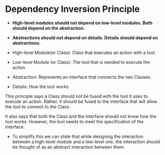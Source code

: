 # Dependency Inversion Principle

- **High-level modules should not depend on low-level modules. Both should depend on the abstraction.**

- **Abstractions should not depend on details. Details should depend on abstractions.**


- High-level Module(or Class): Class that executes an action with a tool.
- Low-level Module (or Class): The tool that is needed to execute the action
- Abstraction: Represents an interface that connects the two Classes.
- Details: How the tool works

This principle says a Class should not be fused with the tool it uses to execute an action. Rather, it should be fused
to the interface that will allow the tool to connect to the Class.

It also says that both the Class and the interface should not know how the tool works. However, the tool needs to meet
the specification of the interface.

- To simplify this we can state that while designing the interaction between a high-level module and a low-level one,
  the interaction should be thought of as an abstract interaction between them.
